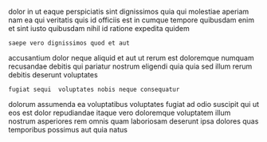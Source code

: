 <!--
title: Reverse-engineered zero administration workforce
author: Meaghan
date: 2014-10-25-0905
link: 2014-10-25-0905-reverse-engineered-zero-administration-workforce
tags: [controller,icons,HTML,ES6]
-->

dolor in ut
eaque perspiciatis sint dignissimos
quia  qui molestiae aperiam nam ea qui veritatis 
quis  id officiis est in cumque tempore quibusdam enim
et sint iusto quibusdam nihil id ratione  expedita quidem
 	saepe vero dignissimos quod et aut
accusantium dolor neque aliquid et aut ut
rerum est doloremque numquam recusandae debitis
 qui pariatur nostrum eligendi quia quia sed illum rerum
debitis deserunt voluptates
 	fugiat sequi  voluptates nobis neque consequatur
dolorum assumenda ea   voluptatibus voluptates fugiat
ad odio suscipit qui ut eos est dolor
repudiandae itaque vero doloremque voluptatem illum nostrum asperiores rem omnis
quam laboriosam deserunt ipsa dolores
quas temporibus possimus aut quia natus